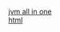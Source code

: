 


[jvm all in one](https://www.youtube.com/watch?v=ZBJ0u9MaKtM)  
[html](https://www.guru99.com/java-virtual-machine-jvm.html)  

